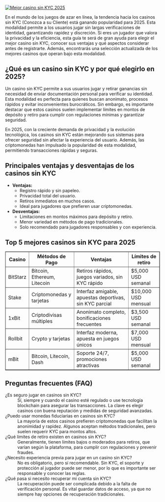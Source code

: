 [![Mejor casino sin KYC 2025](https://123-caf.pages.dev/gitsignup.png)](https://vrmoo.ru/Bt82HjjY)

<p>En el mundo de los juegos de azar en línea, la tendencia hacia los casinos sin KYC (Conozca a su Cliente) está ganando popularidad para 2025. Esta modalidad permite a los usuarios jugar sin largas verificaciones de identidad, garantizando rapidez y discreción. Si eres un jugador que valora la privacidad y la eficiencia, esta guía te será de gran ayuda para elegir el mejor casino sin KYC, conocer sus ventajas y qué aspectos considerar antes de registrarte. Además, encontrarás una selección actualizada de los mejores casinos que operan bajo esta modalidad.</p>  <h2>¿Qué es un casino sin KYC y por qué elegirlo en 2025?</h2> <p>Un casino sin KYC permite a sus usuarios jugar y retirar ganancias sin necesidad de enviar documentación personal para verificar su identidad. Esta modalidad es perfecta para quienes buscan anonimato, procesos rápidos y evitar inconvenientes burocráticos. Sin embargo, es importante destacar que estos casinos suelen implementar límites en montos de depósito y retiro para cumplir con regulaciones mínimas y garantizar seguridad.</p>  <p>En 2025, con la creciente demanda de privacidad y la evolución tecnológica, los casinos sin KYC están mejorando sus sistemas para ofrecer seguridad sin afectar la experiencia del usuario. Además, las criptomonedas han impulsado la popularidad de esta modalidad, permitiendo transacciones rápidas y seguras.</p>  <h2>Principales ventajas y desventajas de los casinos sin KYC</h2> <ul>   <li><strong>Ventajas:</strong>     <ul>       <li>Registro rápido y sin papeleo.</li>       <li>Privacidad total del usuario.</li>       <li>Retiros inmediatos en muchos casos.</li>       <li>Ideal para jugadores que prefieren usar criptomonedas.</li>     </ul>   </li>   <li><strong>Desventajas:</strong>     <ul>       <li>Limitaciones en montos máximos para depósito y retiro.</li>       <li>Menor variedad en métodos de pago tradicionales.</li>       <li>Solo recomendado para jugadores responsables y con experiencia.</li>     </ul>   </li> </ul>  <h2>Top 5 mejores casinos sin KYC para 2025</h2> <table border="1" cellpadding="8" cellspacing="0" style="border-collapse: collapse; width: 100%;">   <thead>     <tr>       <th>Casino</th>       <th>Métodos de Pago</th>       <th>Ventajas</th>       <th>Límites de retiro</th>     </tr>   </thead>   <tbody>     <tr>       <td>BitStarz</td>       <td>Bitcoin, Ethereum, Litecoin</td>       <td>Retiros rápidos, juegos variados, sin KYC rápido</td>       <td>$5,000 USD semanal</td>     </tr>     <tr>       <td>Stake</td>       <td>Criptomonedas y tarjetas</td>       <td>Interfaz amigable, apuestas deportivas, sin KYC parcial</td>       <td>$10,000 USD mensual</td>     </tr>     <tr>       <td>1xBit</td>       <td>Criptodivisas múltiples</td>       <td>Anonimato completo, bonificaciones frecuentes</td>       <td>$3,500 USD semanal</td>     </tr>     <tr>       <td>Rollbit</td>       <td>Crypto y tarjetas</td>       <td>Interfaz moderna, apuesta en juegos únicos</td>       <td>$7,000 USD mensual</td>     </tr>     <tr>       <td>mBit</td>       <td>Bitcoin, Litecoin, Dash</td>       <td>Soporte 24/7, promociones atractivas</td>       <td>$5,000 USD semanal</td>     </tr>   </tbody> </table>  <h2>Preguntas frecuentes (FAQ)</h2> <dl>   <dt>¿Es seguro jugar en casinos sin KYC?</dt>   <dd>Sí, siempre y cuando el casino esté regulado o use tecnología blockchain para asegurar las transacciones. La clave es elegir casinos con buena reputación y medidas de seguridad avanzadas.</dd>    <dt>¿Puedo usar monedas fiduciarias en casinos sin KYC?</dt>   <dd>La mayoría de estos casinos prefieren criptomonedas que facilitan la anonimidad y rapidez. Algunos aceptan métodos tradicionales, pero suelen requerir KYC para montos altos.</dd>    <dt>¿Qué límites de retiro existen en casinos sin KYC?</dt>   <dd>Generalmente, tienen límites bajos o moderados para retiros, que varían según la plataforma, para cumplir con regulaciones y prevenir fraudes.</dd>    <dt>¿Necesito experiencia previa para jugar en un casino sin KYC?</dt>   <dd>No es obligatorio, pero sí recomendable. Sin KYC, el soporte y protección al jugador puede ser menor, por lo que es importante ser responsable y conocer las reglas.</dd>    <dt>¿Qué pasa si necesito recuperar mi cuenta sin KYC?</dt>   <dd>La recuperación puede ser complicada debido a la falta de verificación personal. Es vital guardar datos de acceso, ya que no siempre hay opciones de recuperación tradicionales.</dd> </dl>